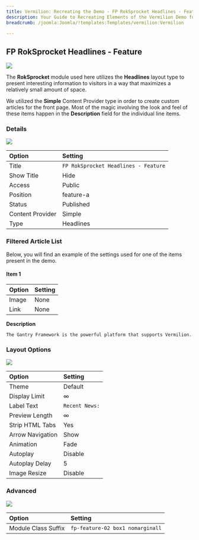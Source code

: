 ```yaml
---
title: Vermilion: Recreating the Demo - FP RokSprocket Headlines - Feature
description: Your Guide to Recreating Elements of the Vermilion Demo for Joomla
breadcrumb: /joomla:Joomla/!templates:Templates/vermilion:Vermilion

---
```


FP RokSprocket Headlines - Feature
-----

![][demo]

The **RokSprocket** module used here utilizes the **Headlines** layout type to present interesting information to visitors in a way that maximizes a relatively small amount of space.

We utilized the **Simple** Content Provider type in order to create custom articles for the front page. Most of the magic involving the look and feel of these items happen in the **Description** field for the individual line items. 

### Details

![][demo2]

| Option           | Setting                              |
| :----------      | :----------                          |
| Title            | `FP RokSprocket Headlines - Feature` |
| Show Title       | Hide                                 |
| Access           | Public                               |
| Position         | feature-a                            |
| Status           | Published                            |
| Content Provider | Simple                               |
| Type             | Headlines                            |

### Filtered Article List

Below, you will find an example of the settings used for one of the items present in the demo.

#### Item 1

| Option      | Setting     |
| :---------- | :---------- |
| Image       | None        |
| Link        | None        |

**Description**

~~~
The Gantry Framework is the powerful platform that supports Vermilion.
~~~

### Layout Options

![][demo3]

| Option           | Setting        |
| :----------      | :----------    |
| Theme            | Default        |
| Display Limit    | ∞              |
| Label Text       | `Recent News:` |
| Preview Length   | ∞              |
| Strip HTML Tabs  | Yes            |
| Arrow Navigation | Show           |
| Animation        | Fade           |
| Autoplay         | Disable        |
| Autoplay Delay   | 5              |
| Image Resize     | Disable        |

### Advanced

![][demo4]

| Option              | Setting                          |
| :----------         | :----------                      |
| Module Class Suffix | `fp-feature-02 box1 nomarginall` |

[demo]: assets/demo_3.jpeg
[demo2]: assets/demo_3a.jpeg
[demo3]: assets/demo_3b.jpeg
[demo4]: assets/demo_3c.jpeg

